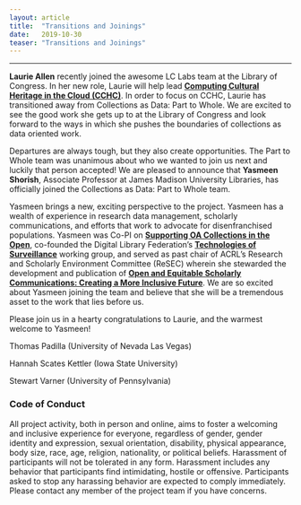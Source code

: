 ```yaml
---
layout: article
title:  "Transitions and Joinings"
date:   2019-10-30 
teaser: "Transitions and Joinings"
---
```

---

**Laurie Allen** recently joined the awesome LC Labs team at the Library of Congress. In her new role, Laurie will help lead [**Computing Cultural Heritage in the Cloud (CCHC)**](https://labs.loc.gov/experiments/cchc/). In order to focus on CCHC, Laurie has transitioned away from Collections as Data: Part to Whole. We are excited to see the good work she gets up to at the Library of Congress and look forward to the ways in which she pushes the boundaries of collections as data oriented work. 

Departures are always tough, but they also create opportunities. The Part to Whole team was unanimous about who we wanted to join us next and luckily that person accepted! We are pleased to announce that **Yasmeen Shorish**, Associate Professor at James Madison University Libraries, has officially joined the Collections as Data: Part to Whole team. 

Yasmeen brings a new, exciting perspective to the project. Yasmeen has a wealth of experience in research data management, scholarly communications, and efforts that work to advocate for disenfranchised populations. Yasmeen was Co-PI on [**Supporting OA Collections in the Open**](https://sites.lib.jmu.edu/OA-forum/), co-founded the Digital Library Federation’s [**Technologies of Surveillance**](https://wiki.diglib.org/Technologies_of_Surveillance) working group, and served as past chair of ACRL’s Research and Scholarly Environment Committee (ReSEC) wherein she stewarded the development and publication of [**Open and Equitable Scholarly Communications: Creating a More Inclusive Future**](https://americanlibrariesmagazine.org/2019/06/20/acrl-research-agenda-more-inclusive-future/). We are so excited about Yasmeen joining the team and believe that she will be a tremendous asset to the work that lies before us. 

Please join us in a hearty congratulations to Laurie, and the warmest welcome to Yasmeen!

Thomas Padilla (University of Nevada Las Vegas)

Hannah Scates Kettler (Iowa State University)

Stewart Varner (University of Pennsylvania)

### Code of Conduct

All project activity, both in person and online, aims to foster a welcoming and inclusive experience for everyone, regardless of gender, gender identity and expression, sexual orientation, disability, physical appearance, body size, race, age, religion, nationality, or political beliefs. Harassment of participants will not be tolerated in any form. Harassment includes any behavior that participants find intimidating, hostile or offensive. Participants asked to stop any harassing behavior are expected to comply immediately. Please contact any member of the project team if you have concerns.
